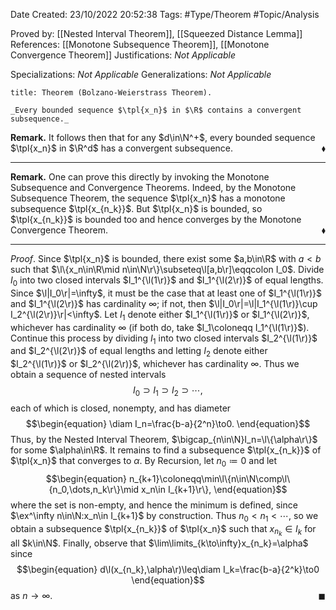 <div class="topSpace"></div>

Date Created: 23/10/2022 20:52:38
Tags: #Type/Theorem #Topic/Analysis

Proved by: [[Nested Interval Theorem]], [[Squeezed Distance Lemma]]
References: [[Monotone Subsequence Theorem]], [[Monotone Convergence Theorem]]
Justifications: _Not Applicable_

Specializations: _Not Applicable_
Generalizations: _Not Applicable_

``` ad-Theorem
title: Theorem (Bolzano-Weierstrass Theorem).

_Every bounded sequence $\tpl{x_n}$ in $\R$ contains a convergent subsequence._

```

**Remark.** It follows then that for any $d\in\N^+$, every bounded sequence $\tpl{x_n}$ in $\R^d$ has a convergent subsequence.<span style="float:right;">$\blacklozenge$</span>

---

**Remark.** One can prove this directly by invoking the Monotone Subsequence and Convergence Theorems. Indeed, by the Monotone Subsequence Theorem, the sequence $\tpl{x_n}$ has a monotone subsequence $\tpl{x_{n_k}}$. But $\tpl{x_n}$ is bounded, so $\tpl{x_{n_k}}$ is bounded too and hence converges by the Monotone Convergence Theorem.<span style="float:right;">$\blacklozenge$</span>

---

_Proof_. Since $\tpl{x_n}$ is bounded, there exist some $a,b\in\R$ with $a<b$ such that $\l\{x_n\in\R\mid n\in\N\r\}\subseteq\l[a,b\r]\eqqcolon I_0$. Divide $I_0$ into two closed intervals $I_1^{\l(1\r)}$ and $I_1^{\l(2\r)}$ of equal lengths. Since $\l|I_0\r|=\infty$, it must be the case that at least one of $I_1^{\l(1\r)}$ and $I_1^{\l(2\r)}$ has cardinality $\infty$; if not, then $\l|I_0\r|=\l|I_1^{\l(1\r)}\cup I_2^{\l(2\r)}\r|<\infty$. Let $I_1$ denote either $I_1^{\l(1\r)}$ or $I_1^{\l(2\r)}$, whichever has cardinality $\infty$ (if both do, take $I_1\coloneqq I_1^{\l(1\r)}$). Continue this process by dividing $I_1$ into two closed intervals $I_2^{\l(1\r)}$ and $I_2^{\l(2\r)}$ of equal lengths and letting $I_2$ denote either $I_2^{\l(1\r)}$ or $I_2^{\l(2\r)}$, whichever has cardinality $\infty$. Thus we obtain a sequence of nested intervals
$$\begin{equation}
    I_0\supset I_1\supset I_2\supset\cdots,
\end{equation}$$
each of which is closed, nonempty, and has diameter
$$\begin{equation}
    \diam I_n=\frac{b-a}{2^n}\to0.
\end{equation}$$
Thus, by the Nested Interval Theorem, $\bigcap_{n\in\N}I_n=\l\{\alpha\r\}$ for some $\alpha\in\R$. It remains to find a subsequence $\tpl{x_{n_k}}$ of $\tpl{x_n}$ that converges to $\alpha$. By Recursion, let $n_0\coloneqq0$ and let
$$\begin{equation}
    n_{k+1}\coloneqq\min\l\{n\in\N\comp\l\{n_0,\dots,n_k\r\}\mid x_n\in I_{k+1}\r\},
\end{equation}$$
where the set is non-empty, and hence the minimum is defined, since $\ex^\infty n\in\N:x_n\in I_{k+1}$ by construction. Thus $n_0<n_1<\cdots$, so we obtain a subsequence $\tpl{x_{n_k}}$ of $\tpl{x_n}$ such that $x_{n_k}\in I_k$ for all $k\in\N$. Finally, observe that $\lim\limits_{k\to\infty}x_{n_k}=\alpha$ since
$$\begin{equation}
    d\l(x_{n_k},\alpha\r)\leq\diam I_k=\frac{b-a}{2^k}\to0
\end{equation}$$
as $n\to\infty$.<span style="float:right;">$\blacksquare$</span>
